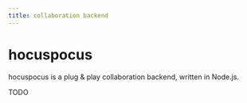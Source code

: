 ```yaml
---
title: collaboration backend
---
```


# hocuspocus

hocuspocus is a plug & play collaboration backend, written in Node.js.

TODO
